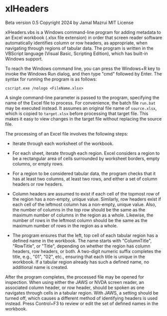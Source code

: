 # xlHeaders

Beta version 0.5
Copyright 2024 by Jamal Mazrui
MIT License

xlHeaders.vbs is a Windows command-line program for adding metadata to an Excel workbook (.xlsx file extension) in order that screen reader software automatically identifies column or row headers, as appropriate, when navigating through regions of tabular data. The program is written in the VBScript language (Visual Basic, Scripting Edition), which has built-in Windows support.

To reach the Windows command line, you can press the Windows+R key to invoke the Windows Run dialog, and then type "cmd" followed by Enter. The syntax for running the program is as follows:

`cscript.exe /nologo <FileName.xlsx>`

A single command-line parameter is passed to the program, specifying the name of the Excel file to process. For convenience, the batch file `run.bat` may be executed instead. It assumes an original file name of `source.xlsx`, which is copied to `target.xlsx` before processing that target file. This makes it easy to view changes in the target file without replacing the source file.

The processing of an Excel file involves the following steps:

* Iterate through each worksheet of the workbook.

* For each sheet, iterate through each region. Excel considers a region to be a rectangular area of cells surrounded by worksheet borders, empty columns, or empty rows.

* For a region to be considered tabular data, the program checks that it has at least two columns, at least two rows, and either a set of column headers or row headers.

* Column headers are assumed to exist if each cell of the topmost row of the region has a non-empty, unique value. Similarly, row headers exist if each cell of the leftmost column has a non-empty, unique value. Also, the number of columns in the top row should be the same as the maximum number of columns in the region as a whole. Likewise, the number of rows in the leftmost column should be the same as the maximum number of rows in the region as a whole.

* The program ensures that the left, top cell of each tabular region has a defined name in the workbook. The name starts with "ColumnTitle", "RowTitle", or "Title", depending on whether the region has column headers, row headers, or both. A two-digit numeric suffix completes the title, e.g., "01", "02", etc., ensuring that each title is unique in the workbook. If a tabular region already has such a defined name, no additional name is created.

After the program completes, the processed file may be opened for inspection. When using either the JAWS or NVDA screen reader, an associated column header, or row header, should be spoken as one navigates through cells in a tabular region. With JAWS, a setting should be turned off, which causes a different method of identifying headers is used instead. Press Control+F3 to review or edit the set of defined names in the workbook.

